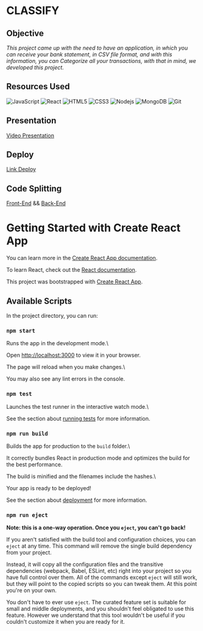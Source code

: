 # CLASSIFY

## Objective

_This project came up with the need to have an application, in which you can receive your bank statement, in CSV file format, and with this information, you can Categorize all your transactions, with that in mind, we developed this project._

##

## Resources Used

![JavaScript](https://img.shields.io/badge/-Javascript-black?style=flat-square&logo=javascript) ![React](https://img.shields.io/badge/-React-black?style=flat-square&logo=react) ![HTML5](https://img.shields.io/badge/-HTML5-black?style=flat-square&logo=html5&logoColor=white) ![CSS3](https://img.shields.io/badge/-CSS3-black?style=flat-square&logo=css3) ![Nodejs](https://img.shields.io/badge/-Nodejs-black?style=flat-square&logo=Node.js) ![MongoDB](https://img.shields.io/badge/-MongoDB-black?style=flat-square&logo=mongodb) ![Git](https://img.shields.io/badge/-Git-black?style=flat-square&logo=git)

##

## Presentation

[Video Presentation](https://docs.google.com/presentation/d/e/2PACX-1vSLv90qK4OPFmOJQLLoqYNChxM0bRkA60pfr%5B%E2%80%A6%5DIq-hhcuPVqVmN1M3VNDjh/pub?start=false&loop=false&delayms=3000)

##

## Deploy

[Link Deploy](classify-react.netlify.app/)

##

## Code Splitting

[Front-End](https://github.com/ElielCalore/CategoryBank-React) && [Back-End](https://github.com/ElielCalore/CategoryBank-api)

# Getting Started with Create React App

You can learn more in the [Create React App documentation](https://facebook.github.io/create-react-app/docs/getting-started).

To learn React, check out the [React documentation](https://reactjs.org/).

This project was bootstrapped with [Create React App](https://github.com/facebook/create-react-app).

## Available Scripts

In the project directory, you can run:

### `npm start`

Runs the app in the development mode.\

Open [http://localhost:3000](http://localhost:3000) to view it in your browser.

The page will reload when you make changes.\

You may also see any lint errors in the console.

### `npm test`

Launches the test runner in the interactive watch mode.\

See the section about [running tests](https://facebook.github.io/create-react-app/docs/running-tests) for more information.

### `npm run build`

Builds the app for production to the `build` folder.\

It correctly bundles React in production mode and optimizes the build for the best performance.

The build is minified and the filenames include the hashes.\

Your app is ready to be deployed!

See the section about [deployment](https://facebook.github.io/create-react-app/docs/deployment) for more information.

### `npm run eject`

**Note: this is a one-way operation. Once you `eject`, you can't go back!**

If you aren't satisfied with the build tool and configuration choices, you can `eject` at any time. This command will remove the single build dependency from your project.

Instead, it will copy all the configuration files and the transitive dependencies (webpack, Babel, ESLint, etc) right into your project so you have full control over them. All of the commands except `eject` will still work, but they will point to the copied scripts so you can tweak them. At this point you're on your own.

You don't have to ever use `eject`. The curated feature set is suitable for small and middle deployments, and you shouldn't feel obligated to use this feature. However we understand that this tool wouldn't be useful if you couldn't customize it when you are ready for it.
